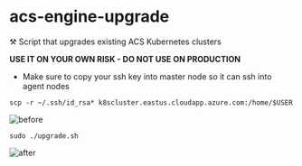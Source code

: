 # acs-engine-upgrade
⚒ Script that upgrades existing ACS Kubernetes clusters

__USE IT ON YOUR OWN RISK - DO NOT USE ON PRODUCTION__

* Make sure to copy your ssh key into master node so it can ssh into agent nodes

`scp -r ~/.ssh/id_rsa* k8scluster.eastus.cloudapp.azure.com:/home/$USER`

![before](http://i.imgur.com/Oz2pvFC.png)

`sudo ./upgrade.sh`

![after](http://i.imgur.com/2OjihLM.png)
